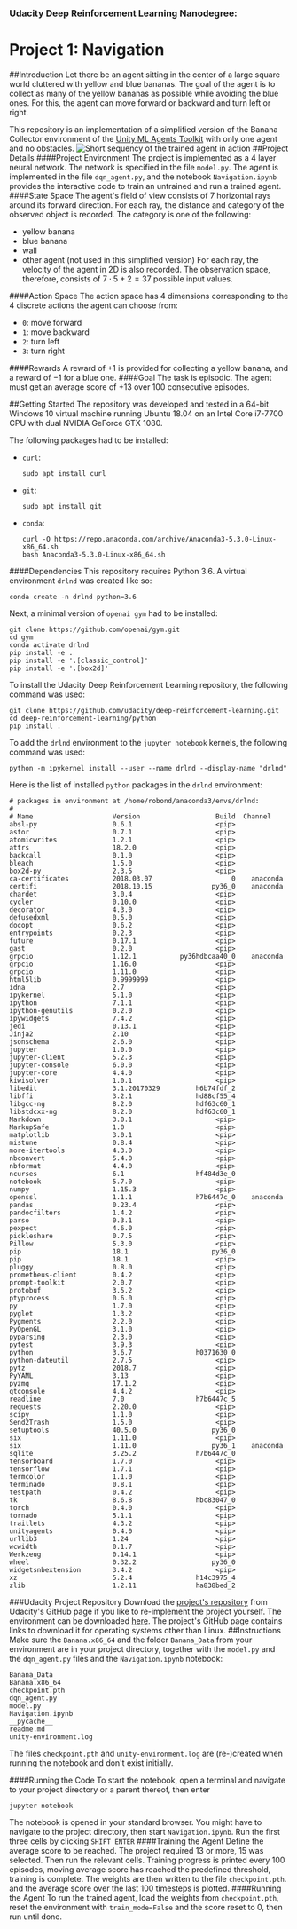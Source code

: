 ### Udacity Deep Reinforcement Learning Nanodegree:
# Project 1: Navigation
##Introduction
Let there be an agent sitting in the center of a large square world cluttered with yellow and blue bananas. The goal of the agent is to collect as many of the yellow bananas as possible while avoiding the blue ones. For this, the agent can move forward or backward and turn left or right. 

This repository is an implementation of a simplified version of the Banana Collector environment of the [Unity ML Agents Toolkit](https://github.com/Unity-Technologies/ml-agents)  with only one agent and no obstacles.
![Short sequency of the trained agent in action](trained_agent.gif)
##Project Details
####Project Environment
The project is implemented as a 4 layer neural network. The network is specified in the file `model.py`. The agent is implemented in the file `dqn_agent.py`, and the notebook `Navigation.ipynb` provides the interactive code to train an untrained and run a trained agent. 
####State Space
The agent's field of view consists of 7 horizontal rays around its forward direction. For each ray, the distance and category of the observed object is recorded. The category is one of the following:
- yellow banana
- blue banana
- wall
- other agent (not used in this simplified version)
For each ray, the velocity of the agent in 2D is also recorded.
The observation space, therefore, consists of $7 \cdot 5 + 2 = 37$ possible input values. 

####Action Space
The action space has 4 dimensions corresponding to the 4 discrete actions the agent can choose from:
- `0`: move forward
- `1`: move backward
- `2`: turn left
- `3`: turn right

####Rewards
A reward of $+1$ is provided for collecting a yellow banana, and a reward of $-1$ for a blue one.
####Goal
The task is episodic. The agent must get an average score of $+13$ over 100 consecutive episodes.

##Getting Started
The repository was developed and tested in a 64-bit Windows 10 virtual machine running Ubuntu 18.04 on an Intel Core i7-7700 CPU with dual NVIDIA GeForce GTX 1080.  

The following packages had to be installed:
- `curl`: 
    ```commandline
    sudo apt install curl
    ```
- `git`: 
    ```commandline
    sudo apt install git
    ```
- `conda`:
    ```commandline
    curl -O https://repo.anaconda.com/archive/Anaconda3-5.3.0-Linux-x86_64.sh
    bash Anaconda3-5.3.0-Linux-x86_64.sh
    ``` 

####Dependencies
This repository requires Python 3.6. A virtual environment `drlnd` was created like so:
```commandline
conda create -n drlnd python=3.6
```
Next, a minimal version of `openai gym` had to be installed:
```commandline
git clone https://github.com/openai/gym.git
cd gym
conda activate drlnd
pip install -e .
pip install -e '.[classic_control]'
pip install -e '.[box2d]'

```
To install the Udacity Deep Reinforcement Learning repository, the following command was used:
```commandline
git clone https://github.com/udacity/deep-reinforcement-learning.git
cd deep-reinforcement-learning/python
pip install .
```
To add the `drlnd` environment to the `jupyter notebook` kernels, the following command was used:
```commandline
python -m ipykernel install --user --name drlnd --display-name "drlnd"
```

Here is the list of installed `python` packages in the `drlnd` environment:
```text
# packages in environment at /home/robond/anaconda3/envs/drlnd:
#
# Name                    Version                   Build  Channel
absl-py                   0.6.1                     <pip>
astor                     0.7.1                     <pip>
atomicwrites              1.2.1                     <pip>
attrs                     18.2.0                    <pip>
backcall                  0.1.0                     <pip>
bleach                    1.5.0                     <pip>
box2d-py                  2.3.5                     <pip>
ca-certificates           2018.03.07                    0    anaconda
certifi                   2018.10.15               py36_0    anaconda
chardet                   3.0.4                     <pip>
cycler                    0.10.0                    <pip>
decorator                 4.3.0                     <pip>
defusedxml                0.5.0                     <pip>
docopt                    0.6.2                     <pip>
entrypoints               0.2.3                     <pip>
future                    0.17.1                    <pip>
gast                      0.2.0                     <pip>
grpcio                    1.12.1           py36hdbcaa40_0    anaconda
grpcio                    1.16.0                    <pip>
grpcio                    1.11.0                    <pip>
html5lib                  0.9999999                 <pip>
idna                      2.7                       <pip>
ipykernel                 5.1.0                     <pip>
ipython                   7.1.1                     <pip>
ipython-genutils          0.2.0                     <pip>
ipywidgets                7.4.2                     <pip>
jedi                      0.13.1                    <pip>
Jinja2                    2.10                      <pip>
jsonschema                2.6.0                     <pip>
jupyter                   1.0.0                     <pip>
jupyter-client            5.2.3                     <pip>
jupyter-console           6.0.0                     <pip>
jupyter-core              4.4.0                     <pip>
kiwisolver                1.0.1                     <pip>
libedit                   3.1.20170329         h6b74fdf_2  
libffi                    3.2.1                hd88cf55_4  
libgcc-ng                 8.2.0                hdf63c60_1  
libstdcxx-ng              8.2.0                hdf63c60_1  
Markdown                  3.0.1                     <pip>
MarkupSafe                1.0                       <pip>
matplotlib                3.0.1                     <pip>
mistune                   0.8.4                     <pip>
more-itertools            4.3.0                     <pip>
nbconvert                 5.4.0                     <pip>
nbformat                  4.4.0                     <pip>
ncurses                   6.1                  hf484d3e_0  
notebook                  5.7.0                     <pip>
numpy                     1.15.3                    <pip>
openssl                   1.1.1                h7b6447c_0    anaconda
pandas                    0.23.4                    <pip>
pandocfilters             1.4.2                     <pip>
parso                     0.3.1                     <pip>
pexpect                   4.6.0                     <pip>
pickleshare               0.7.5                     <pip>
Pillow                    5.3.0                     <pip>
pip                       18.1                     py36_0  
pip                       18.1                      <pip>
pluggy                    0.8.0                     <pip>
prometheus-client         0.4.2                     <pip>
prompt-toolkit            2.0.7                     <pip>
protobuf                  3.5.2                     <pip>
ptyprocess                0.6.0                     <pip>
py                        1.7.0                     <pip>
pyglet                    1.3.2                     <pip>
Pygments                  2.2.0                     <pip>
PyOpenGL                  3.1.0                     <pip>
pyparsing                 2.3.0                     <pip>
pytest                    3.9.3                     <pip>
python                    3.6.7                h0371630_0  
python-dateutil           2.7.5                     <pip>
pytz                      2018.7                    <pip>
PyYAML                    3.13                      <pip>
pyzmq                     17.1.2                    <pip>
qtconsole                 4.4.2                     <pip>
readline                  7.0                  h7b6447c_5  
requests                  2.20.0                    <pip>
scipy                     1.1.0                     <pip>
Send2Trash                1.5.0                     <pip>
setuptools                40.5.0                   py36_0  
six                       1.11.0                    <pip>
six                       1.11.0                   py36_1    anaconda
sqlite                    3.25.2               h7b6447c_0  
tensorboard               1.7.0                     <pip>
tensorflow                1.7.1                     <pip>
termcolor                 1.1.0                     <pip>
terminado                 0.8.1                     <pip>
testpath                  0.4.2                     <pip>
tk                        8.6.8                hbc83047_0  
torch                     0.4.0                     <pip>
tornado                   5.1.1                     <pip>
traitlets                 4.3.2                     <pip>
unityagents               0.4.0                     <pip>
urllib3                   1.24                      <pip>
wcwidth                   0.1.7                     <pip>
Werkzeug                  0.14.1                    <pip>
wheel                     0.32.2                   py36_0  
widgetsnbextension        3.4.2                     <pip>
xz                        5.2.4                h14c3975_4  
zlib                      1.2.11               ha838bed_2  
```
###Udacity Project Repository
Download the [project's repository](https://github.com/udacity/deep-reinforcement-learning/tree/master/p1_navigation) from Udacity's GitHub page if you like to re-implement the project yourself.
The environment can be downloaded [here](https://s3-us-west-1.amazonaws.com/udacity-drlnd/P1/Banana/Banana_Linux.zip). The project's GitHub page contains links to download it for operating systems other than Linux.
##Instructions
Make sure the `Banana.x86_64` and the folder `Banana_Data` from your environment are in your project directory, together with the `model.py` and the `dqn_agent.py` files and the `Navigation.ipynb` notebook:
```text
Banana_Data
Banana.x86_64
checkpoint.pth
dqn_agent.py
model.py
Navigation.ipynb
__pycache__
readme.md
unity-environment.log
```
The files `checkpoint.pth` and `unity-environment.log` are (re-)created when running the notebook and don't exist initially.

####Running the Code
To start the notebook, open a terminal and navigate to your project directory or a parent thereof, then enter
````commandline
jupyter notebook
````
The notebook is opened in your standard browser. You might have to navigate to the project directory, then start `Navigation.ipynb`.
Run the first three cells by clicking `SHIFT ENTER`
####Training the Agent
Define the average score to be reached. The project required $13$ or more, $15$ was selected. Then run the relevant cells. Training progress is printed every $100$ episodes, moving average score has reached the predefined threshold, training is complete. The weights are then written to the file `checkpoint.pth`. and the average score over the last $100$ timesteps is plotted.
####Running the Agent
To run the trained agent, load the weights from `checkpoint.pth`, reset the environment with `train_mode=False` and the score reset to $0$, then run until done.

